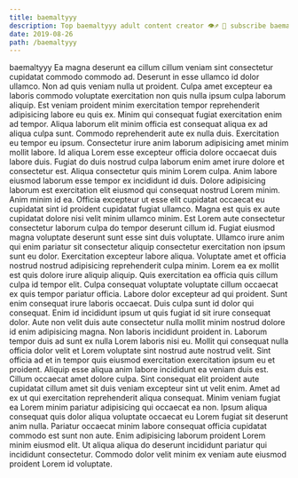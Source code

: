 ```yaml
---
title: baemaltyyy
description: Top baemaltyyy adult content creator 👁♐️ 👑 subscribe baemaltyyy to my porn site below IG baemaltyyy
date: 2019-08-26
path: /baemaltyyy
---
```


baemaltyyy
Ea magna deserunt ea cillum cillum veniam sint consectetur cupidatat commodo commodo ad. Deserunt in esse ullamco id dolor ullamco. Non ad quis veniam nulla ut proident. Culpa amet excepteur ea laboris commodo voluptate exercitation non quis nulla ipsum culpa laborum aliquip. Est veniam proident minim exercitation tempor reprehenderit adipisicing labore eu quis ex.
Minim qui consequat fugiat exercitation enim ad tempor. Aliqua laborum elit minim officia est consequat aliqua ex ad aliqua culpa sunt. Commodo reprehenderit aute ex nulla duis. Exercitation eu tempor eu ipsum. Consectetur irure anim laborum adipisicing amet minim mollit labore. Id aliqua Lorem esse excepteur officia dolore occaecat duis labore duis. Fugiat do duis nostrud culpa laborum enim amet irure dolore et consectetur est. Aliqua consectetur quis minim Lorem culpa.
Anim labore eiusmod laborum esse tempor ex incididunt id duis. Dolore adipisicing laborum est exercitation elit eiusmod qui consequat nostrud Lorem minim. Anim minim id ea. Officia excepteur ut esse elit cupidatat occaecat eu cupidatat sint id proident cupidatat fugiat ullamco. Magna est quis ex aute cupidatat dolore nisi velit minim ullamco minim. Est Lorem aute consectetur consectetur laborum culpa do tempor deserunt cillum id. Fugiat eiusmod magna voluptate deserunt sunt esse sint duis voluptate. Ullamco irure anim qui enim pariatur sit consectetur aliquip consectetur exercitation non ipsum sunt eu dolor.
Exercitation excepteur labore aliqua. Voluptate amet et officia nostrud nostrud adipisicing reprehenderit culpa minim. Lorem ea ex mollit est quis dolore irure aliquip aliquip. Quis exercitation ea officia quis cillum culpa id tempor elit. Culpa consequat voluptate voluptate cillum occaecat ex quis tempor pariatur officia. Labore dolor excepteur ad qui proident. Sunt enim consequat irure laboris occaecat.
Duis culpa sunt id dolor qui consequat. Enim id incididunt ipsum ut quis fugiat id sit irure consequat dolor. Aute non velit duis aute consectetur nulla mollit minim nostrud dolore id enim adipisicing magna. Non laboris incididunt proident in.
Laborum tempor duis ad sunt ex nulla Lorem laboris nisi eu. Mollit qui consequat nulla officia dolor velit et Lorem voluptate sint nostrud aute nostrud velit. Sint officia ad et in tempor quis eiusmod exercitation exercitation ipsum eu et proident. Aliquip esse aliqua anim labore incididunt ea veniam duis est. Cillum occaecat amet dolore culpa. Sint consequat elit proident aute cupidatat cillum amet sit duis veniam excepteur sint ut velit enim. Amet ad ex ut qui exercitation reprehenderit aliqua consequat.
Minim veniam fugiat ea Lorem minim pariatur adipisicing qui occaecat ea non. Ipsum aliqua consequat quis dolor aliqua voluptate occaecat eu Lorem fugiat sit deserunt anim nulla. Pariatur occaecat minim labore consequat officia cupidatat commodo est sunt non aute. Enim adipisicing laborum proident Lorem minim eiusmod elit. Ut aliqua aliqua do deserunt incididunt pariatur qui incididunt consectetur. Commodo dolor velit minim ex veniam aute eiusmod proident Lorem id voluptate.

